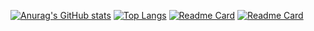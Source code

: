 [![Anurag's GitHub stats](https://github-readme-stats.vercel.app/api?username=SebaProgramista&theme=dracula)](https://github.com/anuraghazra/github-readme-stats)
[![Top Langs](https://github-readme-stats.vercel.app/api/top-langs/?username=SebaProgramista&theme=dracula)](https://github.com/anuraghazra/github-readme-stats)
[![Readme Card](https://github-readme-stats.vercel.app/api/pin/?username=SebaProgramista&theme=dracula&repo=DscDevBadgeBot)](https://github.com/anuraghazra/github-readme-stats) [![Readme Card](https://github-readme-stats.vercel.app/api/pin/?username=SebaProgramista&theme=dracula&repo=DiscordBot)](https://github.com/anuraghazra/github-readme-stats)
